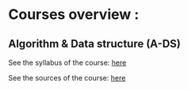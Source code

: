 # Courses overview : 

## Algorithm & Data structure (A-DS)

See the syllabus of the course: [here](https://github.com/Omnium-Scientia/A-DS/blob/main/doc/SYLLABUS.md)

See the sources of the course: [here](https://github.com/Omnium-Scientia/A-DS/blob/main/doc/SOURCES.md)


